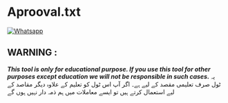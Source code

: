 # Aprooval.txt
[![Whatsapp](https://img.shields.io/badge/Whatsapp-ARB-deepgreen?style=flat-square&logo=whatsapp)](https://wa.me/+923085798699)
## WARNING : 
***This tool is only for educational purpose. If you use this tool for other purposes except education we will not be responsible in such cases.***
یہ ٹول صرف تعلیمی مقصد کے لیے ہے۔ اگر آپ اس ٹول کو تعلیم کے علاوہ دیگر مقاصد کے لیے استعمال کرتے ہیں تو ایسے معاملات میں ہم ذمہ دار نہیں ہوں گے 
